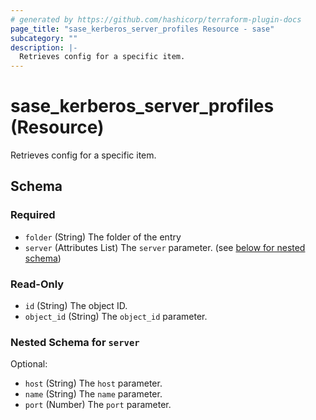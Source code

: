 ```yaml
---
# generated by https://github.com/hashicorp/terraform-plugin-docs
page_title: "sase_kerberos_server_profiles Resource - sase"
subcategory: ""
description: |-
  Retrieves config for a specific item.
---
```


# sase_kerberos_server_profiles (Resource)

Retrieves config for a specific item.



<!-- schema generated by tfplugindocs -->
## Schema

### Required

- `folder` (String) The folder of the entry
- `server` (Attributes List) The `server` parameter. (see [below for nested schema](#nestedatt--server))

### Read-Only

- `id` (String) The object ID.
- `object_id` (String) The `object_id` parameter.

<a id="nestedatt--server"></a>
### Nested Schema for `server`

Optional:

- `host` (String) The `host` parameter.
- `name` (String) The `name` parameter.
- `port` (Number) The `port` parameter.



